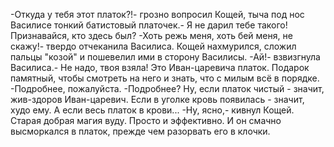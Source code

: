   -Откуда у тебя этот платок?!- грозно вопросил Кощей, тыча под нос Василисе тонкий батистовый платочек.- Я не дарил тебе такого! Признавайся, кто здесь был?
-Хоть режь меня, хоть бей меня, не скажу!- твердо отчеканила Василиса. Кощей нахмурился, сложил пальцы "козой" и пошевелил ими в сторону Василисы.
-Ай!- взвизгнула Василиса.- Не надо, твоя взяла! Это Иван-царевича платок. Подарок памятный, чтобы смотреть на него и знать, что с милым всё в порядке.
-Подробнее, пожалуйста.
-Подробнее? Ну, если платок чистый - значит, жив-здоров Иван-царевич. Если в уголке кровь появилась - значит, худо ему. А если весь платок в крови...
-Ну, ясно,- кивнул Кощей. Старая добрая магия вуду. Просто и эффективно.
И он смачно высморкался в платок, прежде чем разорвать его в клочки.    